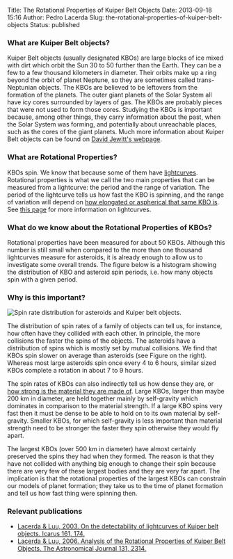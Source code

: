 Title: The Rotational Properties of Kuiper Belt Objects
Date: 2013-09-18 15:16
Author: Pedro Lacerda
Slug: the-rotational-properties-of-kuiper-belt-objects
Status: published

### What are Kuiper Belt objects?

Kuiper Belt objects (usually designated KBOs) are large blocks of ice mixed with dirt which orbit the Sun 30 to 50 further than the Earth. They can be a few to a few thousand kilometers in diameter. Their orbits make up a ring beyond the orbit of planet Neptune, so they are sometimes called trans-Neptunian objects. The KBOs are believed to be leftovers from the formation of the planets. The outer giant planets of the Solar System all have icy cores surrounded by layers of gas. The KBOs are probably pieces that were not used to form those cores. Studying the KBOs is important because, among other things, they carry information about the past, when the Solar System was forming, and potentially about unreachable places, such as the cores of the giant planets. Much more information about Kuiper Belt objects can be found on [David Jewitt's webpage](colleagues).

### What are Rotational Properties?

KBOs spin. We know that because some of them have [lightcurves](lightcurves-of-small-solar-system-bodies). Rotational properties is what we call the two main properties that can be measured from a lightcurve: the period and the range of variation. The period of the lightcurve tells us how fast the KBO is spinning, and the range of variation will depend on [how elongated or aspherical that same KBO is](the-shapes-of-kuiper-belt-objects). See [this page](lightcurves-of-small-solar-system-bodies) for more information on lightcurves.

### What do we know about the Rotational Properties of KBOs?

Rotational properties have been measured for about 50 KBOs. Although this number is still small when compared to the more than one thousand lightcurves measure for asteroids, it is already enough to allow us to investigate some overall trends. The figure below is a histogram showing the distribution of KBO and asteroid spin periods, i.e. how many objects spin with a given period.

### Why is this important?

![Spin rate distribution for asteroids and Kuiper belt objects.](figs/2013/09/18407.png)

The distribution of spin rates of a family of objects can tell us, for instance, how often have they collided with each other. In principle, the more collisions the faster the spins of the objects. The asteroids have a distribution of spins which is mostly set by mutual collisions. We find that KBOs spin slower on average than asteroids (see Figure on the right). Whereas most large asteroids spin once every 4 to 6 hours, similar sized KBOs complete a rotation in about 7 to 9 hours.

The spin rates of KBOs can also indirectly tell us how dense they are, or [how strong is the material they are made of](density). Large KBOs, larger than maybe 200 km in diameter, are held together mainly by self-gravity which dominates in comparison to the material strength. If a large KBO spins very fast then it must be dense to be able to hold on to its own material by self-gravity. Smaller KBOs, for which self-gravity is less important than material strength need to be stronger the faster they spin otherwise they would fly apart.

The largest KBOs (over 500 km in diameter) have almost certainly preserved the spins they had when they formed. The reason is that they have not collided with anything big enough to change their spin because there are very few of these largest bodies and they are very far apart. The implication is that the rotational properties of the largest KBOs can constrain our models of planet formation; they take us to the time of planet formation and tell us how fast thing were spinning then.

### Relevant publications

-   [Lacerda & Luu, 2003. On the detectability of lightcurves of Kuiper belt objects. Icarus 161, 174.](http://labs.adsabs.harvard.edu/ui/abs/2003Icar..161..174L)
-   [Lacerda & Luu, 2006. Analysis of the Rotational Properties of Kuiper Belt Objects. The Astronomical Journal 131, 2314.](http://labs.adsabs.harvard.edu/ui/abs/2006AJ....131.2314L)
